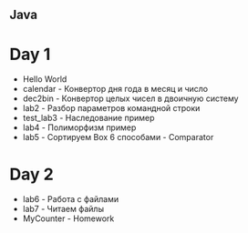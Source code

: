 ## Java  
# Day 1  
- Hello World  
- calendar - Конвертор дня года в месяц и число  
- dec2bin - Конвертор целых чисел в двоичную систему  
- lab2 -  Разбор параметров командной строки  
- test_lab3 - Наследование пример  
- lab4 - Полиморфизм пример  
- lab5 - Сортируем Box 6 способами - Comparator  

# Day 2  
- lab6 - Работа с файлами  
- lab7 - Читаем файлы  
- MyCounter - Homework  
 




